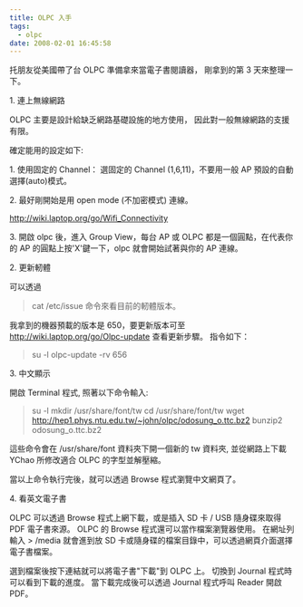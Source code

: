```yaml
---
title: OLPC 入手
tags:
  - olpc
date: 2008-02-01 16:45:58
---
```


托朋友從美國帶了台 OLPC 準備拿來當電子書閱讀器，
剛拿到的第 3 天來整理一下。

1\. 連上無線網路

OLPC 主要是設計給缺乏網路基礎設施的地方使用，
因此對一般無線網路的支援有限。

確定能用的設定如下:

  1\. 使用固定的 Channel： 選固定的 Channel (1,6,11)，不要用一般 AP 預設的自動選擇(auto)模式。

  2\. 最好剛開始是用 open mode (不加密模式) 連線。

http://wiki.laptop.org/go/Wifi_Connectivity

  3\. 開啟 olpc 後，進入 Group View，每台 AP 或 OLPC 都是一個圓點，在代表你的 AP 的圓點上按'X'鍵一下，olpc 就會開始試著與你的 AP 連線。

2\. 更新軔體

可以透過
> cat /etc/issue
命令來看目前的軔體版本。

我拿到的機器預載的版本是 650，要更新版本可至 http://wiki.laptop.org/go/Olpc-update 查看更新步驟。
指令如下：
> su -l
> olpc-update -rv 656

3\. 中文顯示

開啟 Terminal 程式, 照著以下命令輸入:
> su -l
> mkdir /usr/share/font/tw
> cd /usr/share/font/tw
> wget http://hep1.phys.ntu.edu.tw/~john/olpc/odosung_o.ttc.bz2
> bunzip2 odosung_o.ttc.bz2

這些命令會在 /usr/share/font 資料夾下開一個新的 tw 資料夾, 並從網路上下載 YChao 所修改適合 OLPC 的字型並解壓縮。

當以上命令執行完後，就可以透過 Browse 程式瀏覽中文網頁了。

4\. 看英文電子書

OLPC 可以透過 Browse 程式上網下載，或是插入 SD 卡 / USB 隨身碟來取得 PDF 電子書來源。
OLPC 的 Browse 程式還可以當作檔案瀏覽器使用。 在網址列輸入 > /media 就會進到放 SD 卡或隨身碟的檔案目錄中，可以透過網頁介面選擇電子書檔案。

選到檔案後按下連結就可以將電子書"下載"到 OLPC 上。
切換到 Journal 程式時可以看到下載的進度。
當下載完成後可以透過 Journal 程式呼叫 Reader 開啟 PDF。